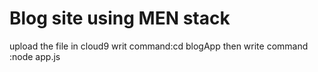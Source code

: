 # Blog site using MEN stack
upload the file in cloud9 
writ command:cd blogApp
then write command :node app.js
